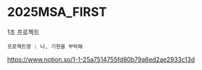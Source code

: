 # 2025MSA_FIRST

1조 프로젝트 
    
    프로젝트명 : 나, 기현을 부탁해

https://www.notion.so/1-1-25a7514755fd80b79a6ed2ae2933c13d

